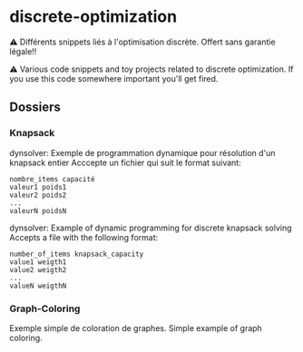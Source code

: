 # discrete-optimization
⚠️ Différents snippets liés à l'optimisation discrète.  Offert sans garantie légale!!

⚠️ Various code snippets and toy projects related to discrete optimization.  If you use this code somewhere important you'll get fired.

## Dossiers

### Knapsack

dynsolver:
Exemple de programmation dynamique pour résolution d'un knapsack entier
Acccepte un fichier qui suit le format suivant:
```
nombre_items capacité
valeur1 poids1
valeur2 poids2
...
valeurN poidsN
```



dynsolver:
Example of dynamic programming for discrete knapsack solving
Accepts a file with the following format:
```
number_of_items knapsack_capacity
value1 weigth1
value2 weigth2
...
valueN weigthN
```


### Graph-Coloring

Exemple simple de coloration de graphes.
Simple example of graph coloring.




